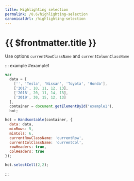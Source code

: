 ```yaml
---
title: Highlighting selection
permalink: /8.6/highlighting-selection
canonicalUrl: /highlighting-selection
---
```


# {{ $frontmatter.title }}

Use options `currentRowClassName` and `currentColumnClassName`

::: example #example1
```js
var
  data = [
    ['', 'Tesla', 'Nissan', 'Toyota', 'Honda'],
    ['2017', 10, 11, 12, 13],
    ['2018', 20, 11, 14, 13],
    ['2019', 30, 15, 12, 13]
  ],
  container = document.getElementById('example1'),
  hot;

hot = Handsontable(container, {
  data: data,
  minRows: 5,
  minCols: 6,
  currentRowClassName: 'currentRow',
  currentColClassName: 'currentCol',
  rowHeaders: true,
  colHeaders: true
});

hot.selectCell(2,2);
```
:::
